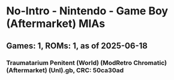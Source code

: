 # No-Intro - Nintendo - Game Boy (Aftermarket) MIAs
## Games: 1, ROMs: 1, as of 2025-06-18

### Traumatarium Penitent (World) (ModRetro Chromatic) (Aftermarket) (Unl).gb, CRC: 50ca30ad
